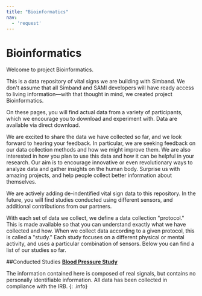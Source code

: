 ```yaml
---
title: "Bioinformatics"
nav:
  - 'request'
---
```

# Bioinformatics

Welcome to project Bioinformatics.

This is a data repository of vital signs we are building with Simband. We don't assume that all Simband and SAMI developers will have ready access to living information—with that thought in mind, we created project Bioinformatics.

On these pages, you will find actual data from a variety of participants, which we encourage you to download and experiment with. Data are available via direct download. 

We are excited to share the data we have collected so far, and we look forward to hearing your feedback. In particular, we are seeking feedback on our data collection methods and how we might improve them. We are also interested in how you plan to use this data and how it can be helpful in your research. Our aim is to encourage innovative or even revolutionary ways to analyze data and gather insights on the human body. Surprise us with amazing projects, and help people collect better information about themselves.

We are actively adding de-indentified vital sign data to this repository. In the future, you will find studies conducted using different sensors, and additional contributions from our partners.

With each set of data we collect, we define a data collection "protocol." This is made available so that you can understand exactly what we have collected and how. When we collect data according to a given protocol, this is called a "study." Each study focuses on a different physical or mental activity, and uses a particular combination of sensors. Below you can find a list of our studies so far.

##Conducted Studies
  <a href="https://github.com/votb/Bioinformatics/wiki/Blood-Pressure-Study" target="_blank">**Blood Pressure Study** </a>

The information contained here is composed of real signals, but contains no personally identifiable information. All data has been collected in compliance with the IRB.
{: .info}